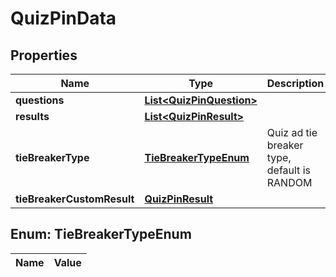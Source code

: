 

# QuizPinData

## Properties

Name | Type | Description | Notes
------------ | ------------- | ------------- | -------------
**questions** | [**List&lt;QuizPinQuestion&gt;**](QuizPinQuestion.md) |  |  [optional]
**results** | [**List&lt;QuizPinResult&gt;**](QuizPinResult.md) |  |  [optional]
**tieBreakerType** | [**TieBreakerTypeEnum**](#TieBreakerTypeEnum) | Quiz ad tie breaker type, default is RANDOM |  [optional]
**tieBreakerCustomResult** | [**QuizPinResult**](QuizPinResult.md) |  |  [optional]


## Enum: TieBreakerTypeEnum

Name | Value
---- | -----




